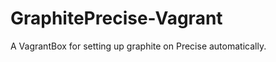 GraphitePrecise-Vagrant
=======================

A VagrantBox for setting up graphite on Precise automatically. 
